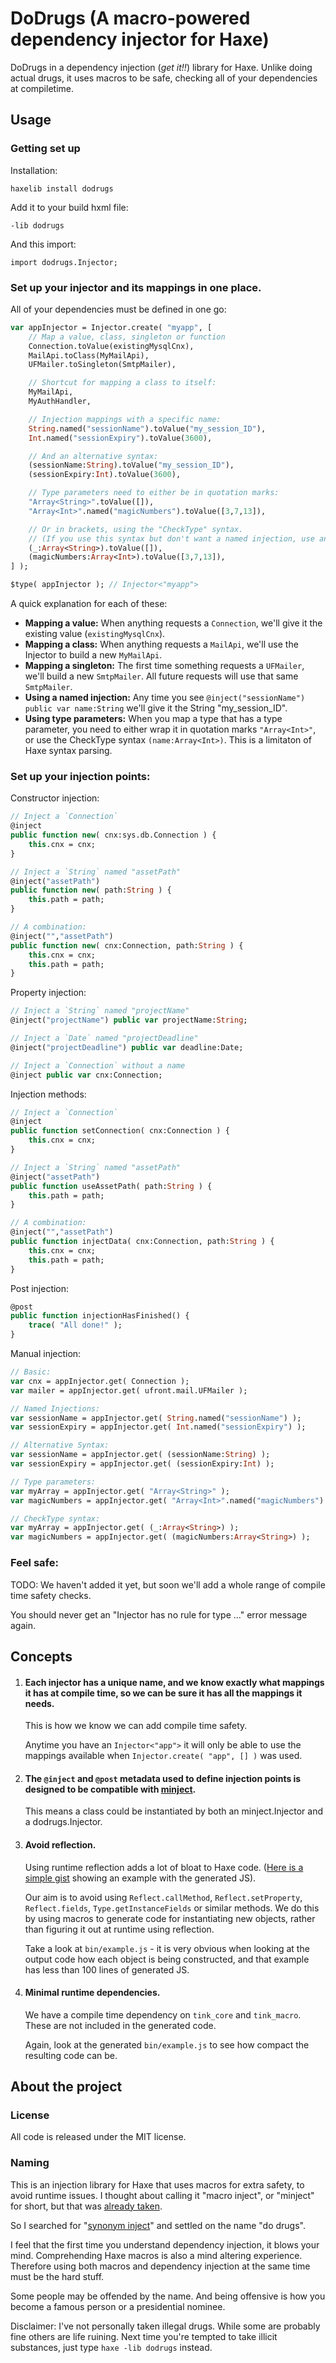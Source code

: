 DoDrugs (A macro-powered dependency injector for Haxe)
======================================================

DoDrugs in a dependency injection (*get it!!*) library for Haxe.
Unlike doing actual drugs, it uses macros to be safe, checking all of your dependencies at compiletime.

## Usage

### Getting set up

Installation:

	haxelib install dodrugs

Add it to your build hxml file:

	-lib dodrugs

And this import:

	import dodrugs.Injector;

### Set up your injector and its mappings in one place.

All of your dependencies must be defined in one go:

```haxe
var appInjector = Injector.create( "myapp", [
	// Map a value, class, singleton or function
	Connection.toValue(existingMysqlCnx),
	MailApi.toClass(MyMailApi),
	UFMailer.toSingleton(SmtpMailer),

	// Shortcut for mapping a class to itself:
	MyMailApi,
	MyAuthHandler,

	// Injection mappings with a specific name:
	String.named("sessionName").toValue("my_session_ID"),
	Int.named("sessionExpiry").toValue(3600),

	// And an alternative syntax:
	(sessionName:String).toValue("my_session_ID"),
	(sessionExpiry:Int).toValue(3600),

	// Type parameters need to either be in quotation marks:
	"Array<String>".toValue([]),
	"Array<Int>".named("magicNumbers").toValue([3,7,13]),

	// Or in brackets, using the "CheckType" syntax.
	// (If you use this syntax but don't want a named injection, use an underscore "_")
	(_:Array<String>).toValue([]),
	(magicNumbers:Array<Int>).toValue([3,7,13]),
] );

$type( appInjector ); // Injector<"myapp">
```

A quick explanation for each of these:

- __Mapping a value:__ When anything requests a `Connection`, we'll give it the existing value (`existingMysqlCnx`).
- __Mapping a class:__ When anything requests a `MailApi`, we'll use the Injector to build a new `MyMailApi`.
- __Mapping a singleton:__ The first time something requests a `UFMailer`, we'll build a new `SmtpMailer`. All future requests will use that same `SmtpMailer`.
- __Using a named injection:__ Any time you see `@inject("sessionName") public var name:String` we'll give it the String "my_session_ID".
- __Using type parameters:__ When you map a type that has a type parameter, you need to either wrap it in quotation marks `"Array<Int>"`, or use the CheckType syntax `(name:Array<Int>)`. This is a limitaton of Haxe syntax parsing.

### Set up your injection points:

Constructor injection:

```haxe
// Inject a `Connection`
@inject
public function new( cnx:sys.db.Connection ) {
	this.cnx = cnx;
}

// Inject a `String` named "assetPath"
@inject("assetPath")
public function new( path:String ) {
	this.path = path;
}

// A combination:
@inject("","assetPath")
public function new( cnx:Connection, path:String ) {
	this.cnx = cnx;
	this.path = path;
}
```

Property injection:

```haxe
// Inject a `String` named "projectName"
@inject("projectName") public var projectName:String;

// Inject a `Date` named "projectDeadline"
@inject("projectDeadline") public var deadline:Date;

// Inject a `Connection` without a name
@inject public var cnx:Connection;
```

Injection methods:

```haxe
// Inject a `Connection`
@inject
public function setConnection( cnx:Connection ) {
	this.cnx = cnx;
}

// Inject a `String` named "assetPath"
@inject("assetPath")
public function useAssetPath( path:String ) {
	this.path = path;
}

// A combination:
@inject("","assetPath")
public function injectData( cnx:Connection, path:String ) {
	this.cnx = cnx;
	this.path = path;
}
```

Post injection:

```haxe
@post
public function injectionHasFinished() {
	trace( "All done!" );
}
```

Manual injection:

```haxe
// Basic:
var cnx = appInjector.get( Connection );
var mailer = appInjector.get( ufront.mail.UFMailer );

// Named Injections:
var sessionName = appInjector.get( String.named("sessionName") );
var sessionExpiry = appInjector.get( Int.named("sessionExpiry") );

// Alternative Syntax:
var sessionName = appInjector.get( (sessionName:String) );
var sessionExpiry = appInjector.get( (sessionExpiry:Int) );

// Type parameters:
var myArray = appInjector.get( "Array<String>" );
var magicNumbers = appInjector.get( "Array<Int>".named("magicNumbers") );

// CheckType syntax:
var myArray = appInjector.get( (_:Array<String>) );
var magicNumbers = appInjector.get( (magicNumbers:Array<String>) );
```

### Feel safe:

TODO: We haven't added it yet, but soon we'll add a whole range of compile time safety checks.

You should never get an "Injector has no rule for type ..." error message again.

## Concepts

 1. #### Each injector has a unique name, and we know exactly what mappings it has at compile time, so we can be sure it has all the mappings it needs.

	This is how we know we can add compile time safety.

	Anytime you have an `Injector<"app">` it will only be able to use the mappings available when `Injector.create( "app", [] )` was used.

 2. #### The `@inject` and `@post` metadata used to define injection points is designed to be compatible with [minject](https://github.com/massiveinteractive/minject/).

    This means a class could be instantiated by both an minject.Injector and a dodrugs.Injector.

 3. #### Avoid reflection.

	Using runtime reflection adds a lot of bloat to Haxe code. ([Here is a simple gist](https://gist.github.com/jasononeil/bf5da8e176e595f476720ffffa6816b9) showing an example with the generated JS).

	Our aim is to avoid using `Reflect.callMethod`, `Reflect.setProperty`, `Reflect.fields`, `Type.getInstanceFields` or similar methods. We do this by using macros to generate code for instantiating new objects, rather than figuring it out at runtime using reflection.

	Take a look at `bin/example.js` - it is very obvious when looking at the output code how each object is being constructed, and that example has less than 100 lines of generated JS.

 4. #### Minimal runtime dependencies.

	We have a compile time dependency on `tink_core` and `tink_macro`.
	These are not included in the generated code.

	Again, look at the generated `bin/example.js` to see how compact the resulting code can be.

About the project
-----------------

### License

All code is released under the MIT license.

### Naming

This is an injection library for Haxe that uses macros for extra safety, to avoid runtime issues. I thought about calling it "macro inject", or "minject" for short, but that was [already taken](https://github.com/massiveinteractive/minject/).

So I searched for "[synonym inject](https://duckduckgo.com/?q=synonym+inject&ia=thesaurus)" and settled on the name "do drugs".

I feel that the first time you understand dependency injection, it blows your mind. Comprehending Haxe macros is also a mind altering experience. Therefore using both macros and dependency injection at the same time must be the hard stuff.

Some people may be offended by the name. And being offensive is how you become a famous person or a presidential nominee.

Disclaimer: I've not personally taken illegal drugs. While some are probably fine others are life ruining. Next time you're tempted to take illicit substances, just type `haxe -lib dodrugs` instead.
